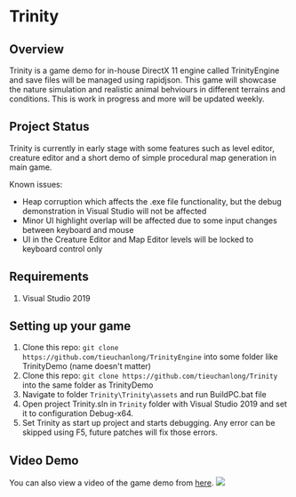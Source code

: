 # Trinity

## Overview
Trinity is a game demo for in-house DirectX 11 engine called TrinityEngine and save files will be managed using rapidjson. This game will showcase the nature simulation and realistic animal behviours in different terrains and conditions.
This is work in progress and more will be updated weekly. 

## Project Status
Trinity is currently in early stage with some features such as level editor, creature editor and a short demo of simple procedural map generation in main game.

Known issues:
* Heap corruption which affects the .exe file functionality, but the debug demonstration in Visual Studio will not be affected
* Minor UI highlight overlap will be affected due to some input changes between keyboard and mouse
* UI in the Creature Editor and Map Editor levels will be locked to keyboard control only

## Requirements

1. Visual Studio 2019

## Setting up your game

1. Clone this repo: `git clone https://github.com/tieuchanlong/TrinityEngine` into some folder like TrinityDemo (name doesn't matter)
2. Clone this repo: `git clone https://github.com/tieuchanlong/Trinity` into the same folder as TrinityDemo
3. Navigate to folder `Trinity\Trinity\assets` and run BuildPC.bat file
4. Open project Trinity.sln in `Trinity` folder with Visual Studio 2019 and set it to configuration Debug-x64.
5. Set Trinity as start up project and starts debugging. Any error can be skipped using F5, future patches will fix those errors.

## Video Demo

You can also view a video of the game demo from [here](https://drive.google.com/file/d/1hTUAlbKLin6nEQldu-iRcRYgb9prxzKs/view?usp=sharing).
![](TrinityEngineDemo.gif)
